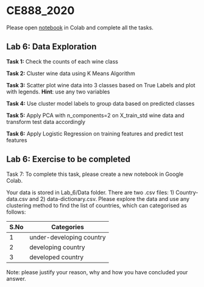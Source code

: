 # CE888_2020

Please open [notebook](https://github.com/sagihaider/CE888_2021/blob/main/Lab_6/Lab_6_Exercise.ipynb) in Colab and complete all the tasks. 

## Lab 6: Data Exploration 

**Task 1:** Check the counts of each wine class

**Task 2:** Cluster wine data using K Means Algorithm

**Task 3:** Scatter plot wine data into 3 classes based on True Labels and plot with legends. **Hint**: use any two variables

**Task 4:** Use cluster model labels to group data based on predicted classes

**Task 5:** Apply PCA with n_components=2 on X_train_std wine data and transform test data accordingly

**Task 6:** Apply Logistic Regression on training features and predict test features

## Lab 6: Exercise to be completed

Task 7: To complete this task, please create a new notebook in Google Colab. 

Your data is stored in Lab_6/Data folder. There are two .csv files: 1) Country-data.csv and 2) data-dictionary.csv. Please explore the data and use any clustering method to find the list of countries, which can categorised as follows:

| S.No      | Categories |
| ----------- | ----------- |
| 1   | under-developing country |
| 2   | developing country       |
| 3   | developed country        |


Note: please justify your reason, why and how you have concluded your answer. 
